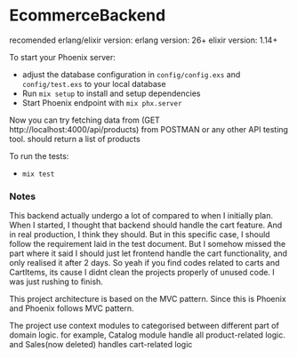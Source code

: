 # EcommerceBackend

recomended erlang/elixir version:
erlang version: 26+
elixir version: 1.14+

To start your Phoenix server: 

  * adjust the database configuration in `config/config.exs` and `config/test.exs` to your local database
  * Run `mix setup` to install and setup dependencies
  * Start Phoenix endpoint with `mix phx.server`

Now you can try fetching data from (GET http://localhost:4000/api/products) from POSTMAN or any other API testing tool. should return a list of products

To run the tests:

  * `mix test`

### Notes

This backend actually undergo a lot of compared to when I initially plan. When I started, I thought that backend should handle the cart feature. And in real production, I think they should. But in this specific case, I should follow the requirement laid in the test document. But I somehow missed the part where it said I should just let frontend handle the cart functionality, and only realised it after 2 days. So yeah if you find codes related to carts and CartItems, its cause I didnt clean the projects properly of unused code. I was just rushing to finish.

This project architecture is based on the MVC pattern. Since this is Phoenix and Phoenix follows MVC pattern.

The project use context modules to categorised between different part of domain logic. for example, Catalog module handle all product-related logic. and Sales(now deleted) handles cart-related logic

